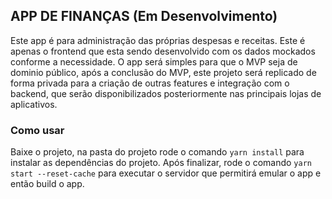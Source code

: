 ## APP DE FINANÇAS (Em Desenvolvimento) ##

Este app é para administração das próprias despesas e receitas. Este é apenas o frontend que esta sendo desenvolvido com os dados mockados conforme a necessidade. O app será simples para que o MVP seja de dominio público, após a conclusão do MVP, este projeto será replicado de forma privada para a criação de outras features e integração com o backend, que serão disponibilizados posteriormente nas principais lojas de aplicativos.

### Como usar ###

Baixe o projeto, na pasta do projeto rode o comando `yarn install` para instalar as dependências do projeto. Após finalizar, rode o comando `yarn start --reset-cache` para executar o servidor que permitirá emular o app e então build o app.


